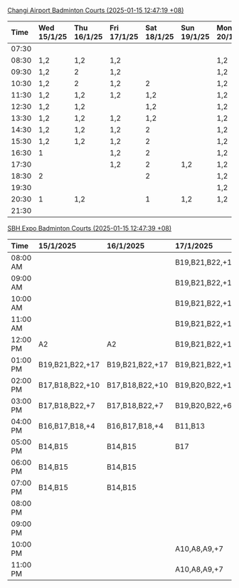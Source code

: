 [Changi Airport Badminton Courts (2025-01-15 12:47:19 +08)](https://www.carc.org.sg/FacilityBooking.aspx)

| Time   | Wed 15/1/25   | Thu 16/1/25   | Fri 17/1/25   | Sat 18/1/25   | Sun 19/1/25   | Mon 20/1/25   | Tue 21/1/25   |
|:-------|:--------------|:--------------|:--------------|:--------------|:--------------|:--------------|:--------------|
| 07:30  |               |               |               |               |               |               |               |
| 08:30  | 1,2           | 1,2           | 1,2           |               |               | 1,2           | 1,2           |
| 09:30  | 1,2           | 2             | 1,2           |               |               | 1,2           | 1,2           |
| 10:30  | 1,2           | 2             | 1,2           | 2             |               | 1,2           | 1,2           |
| 11:30  | 1,2           | 1,2           | 1,2           | 1,2           |               | 1,2           | 1,2           |
| 12:30  | 1,2           | 1,2           |               | 1,2           |               | 1,2           | 1,2           |
| 13:30  | 1,2           | 1,2           | 1,2           | 1,2           |               | 1,2           | 1,2           |
| 14:30  | 1,2           | 1,2           | 1,2           | 2             |               | 1,2           | 1,2           |
| 15:30  | 1,2           | 1,2           | 1,2           | 2             |               | 1,2           | 1             |
| 16:30  | 1             |               | 1,2           | 2             |               | 1,2           | 1             |
| 17:30  |               |               | 1,2           | 2             | 1,2           | 1,2           | 1,2           |
| 18:30  | 2             |               |               | 2             |               | 1,2           |               |
| 19:30  |               |               |               |               |               | 1,2           |               |
| 20:30  | 1             | 1,2           |               | 1             | 1,2           | 1,2           | 1,2           |
| 21:30  |               |               |               |               |               |               |               |

[SBH Expo Badminton Courts (2025-01-15 12:47:39 +08)](https://singaporebadmintonhall.getomnify.com/widgets/O3MRKGBH359GA55KHMG1RD)

| Time     | 15/1/2025       | 16/1/2025       | 17/1/2025       | 18/1/2025       | 19/1/2025       | 20/1/2025       | 21/1/2025       |
|:---------|:----------------|:----------------|:----------------|:----------------|:----------------|:----------------|:----------------|
| 08:00 AM |                 |                 | B19,B21,B22,+19 | B19,B21,B22,+15 | A6,B15          | B19,B21,B22,+12 | B19,B21,B22,+14 |
| 09:00 AM |                 |                 | B19,B21,B22,+19 | B20,B21,B22,+14 |                 | B17             | B19,B21,B22,+14 |
| 10:00 AM |                 |                 | B19,B21,B22,+17 | B18,B20,B21,+16 |                 | B17             | B19,B21,B22,+18 |
| 11:00 AM |                 |                 | B19,B21,B22,+15 | B19,B20,B21,+17 |                 | B17             | B19,B21,B22,+18 |
| 12:00 PM | A2              | A2              | B19,B21,B22,+17 | B19,B21,B22,+18 |                 | B17             | B19,B21,B22,+18 |
| 01:00 PM | B19,B21,B22,+17 | B19,B21,B22,+17 | B19,B21,B22,+18 | B19,B21,B22,+16 |                 |                 | B19,B21,B22,+18 |
| 02:00 PM | B17,B18,B22,+10 | B17,B18,B22,+10 | B19,B20,B22,+10 | B20,B21,B22,+12 |                 |                 | B19,B21,B22,+17 |
| 03:00 PM | B17,B18,B22,+7  | B17,B18,B22,+7  | B19,B20,B22,+6  | B20,B21,B22,+4  |                 |                 | B19,B20,B22,+8  |
| 04:00 PM | B16,B17,B18,+4  | B16,B17,B18,+4  | B11,B13         |                 |                 |                 | B19,B20,B22,+7  |
| 05:00 PM | B14,B15         | B14,B15         | B17             |                 |                 |                 | B19,B21,B22,+10 |
| 06:00 PM | B14,B15         | B14,B15         |                 | A6,A7,A8        |                 |                 | B22             |
| 07:00 PM | B14,B15         | B14,B15         |                 | A10             |                 |                 | A7,A8           |
| 08:00 PM |                 |                 |                 |                 |                 | B18,B20,B21,+9  |                 |
| 09:00 PM |                 |                 |                 |                 |                 | B19,B21,B22,+15 |                 |
| 10:00 PM |                 |                 | A10,A8,A9,+7    | B15,B17,B22,+12 | B20,B21,B22,+16 | A10,A8,A9,+7    | A10,A8,A9,+7    |
| 11:00 PM |                 |                 | A10,A8,A9,+7    | B17,B20,B22,+13 | B20,B21,B22,+17 | A10,A8,A9,+7    | A10,A8,A9,+7    |
